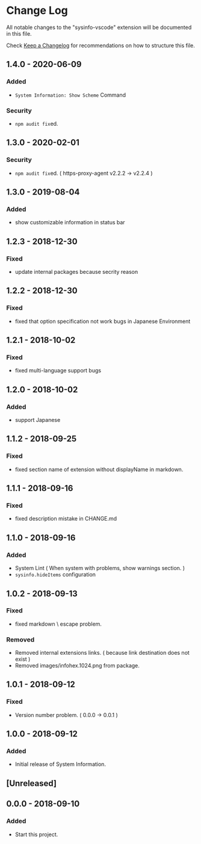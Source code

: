 # Change Log

All notable changes to the "sysinfo-vscode" extension will be documented in this file.

Check [Keep a Changelog](http://keepachangelog.com/) for recommendations on how to structure this file.

## 1.4.0 - 2020-06-09

### Added

- `System Information: Show Scheme` Command

### Security

- `npm audit fix`ed.

## 1.3.0 - 2020-02-01

### Security

- `npm audit fix`ed. ( https-proxy-agent v2.2.2 -> v2.2.4 )

## 1.3.0 - 2019-08-04

### Added

- show customizable information in status bar

## 1.2.3 - 2018-12-30

### Fixed

- update internal packages because secrity reason

## 1.2.2 - 2018-12-30

### Fixed

- fixed that option specification not work bugs in Japanese Environment

## 1.2.1 - 2018-10-02

### Fixed

- fixed multi-language support bugs

## 1.2.0 - 2018-10-02

### Added

- support Japanese

## 1.1.2 - 2018-09-25

### Fixed

- fixed section name of extension without displayName in markdown.

## 1.1.1 - 2018-09-16

### Fixed

- fixed description mistake in CHANGE.md

## 1.1.0 - 2018-09-16

### Added

- System Lint ( When system with problems, show warnings section. )
- `sysinfo.hideItems` configuration

## 1.0.2 - 2018-09-13

### Fixed

- fixed markdown \\ escape problem.

### Removed

- Removed internal extensions links. ( because link destination does not exist )
- Removed images/infohex.1024.png from package.

## 1.0.1 - 2018-09-12

### Fixed

- Version number problem. ( 0.0.0 → 0.0.1 )

## 1.0.0 - 2018-09-12

### Added

- Initial release of System Information.

## [Unreleased]

## 0.0.0 - 2018-09-10

### Added

- Start this project.
